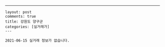 ---
    layout: post
    comments: true
    title: 강원도 양구군
    categories: [실거래가]
    ---

    2021-06-15 실거래 정보가 없습니다.

    